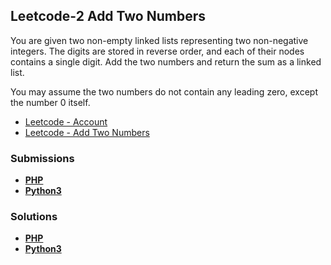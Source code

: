 ## Leetcode-2 Add Two Numbers

You are given two non-empty linked lists representing two non-negative integers. The digits are stored in reverse order, and each of their nodes contains a single digit. Add the two numbers and return the sum as a linked list.

You may assume the two numbers do not contain any leading zero, except the number 0 itself.

- [Leetcode - Account](https://leetcode.com/u/chillierdavro/)
- [Leetcode - Add Two Numbers](https://leetcode.com/problems/add-two-numbers/description/)

### Submissions

- **[PHP](https://leetcode.com/problems/add-two-numbers/submissions/1345801111/)**
- **[Python3](https://leetcode.com/problems/add-two-numbers/submissions/1346197099/)**

### Solutions
- **[PHP](https://leetcode.com/problems/add-two-numbers/solutions/5595012/add-two-numbers/)**
- **[Python3](https://leetcode.com/problems/add-two-numbers/solutions/5595145/add-two-numbers/)**
